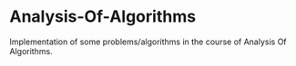 # Analysis-Of-Algorithms
Implementation of some problems/algorithms in the course of Analysis Of Algorithms.
